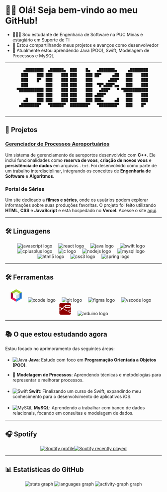 # 👋🏿 Olá! Seja bem-vindo ao meu GitHub!

- 👨🏽‍💻 Sou estudante de Engenharia de Software na PUC Minas e estagiário em Suporte de TI
- 🚀 Estou compartilhando meus projetos e avanços como desenvolvedor
- 🌱 Atualmente estou aprendendo Java (POO), Swift, Modelagem de Processos e MySQL

---

<div align="center">

```text
   ▄████████  ▄██████▄  ███    █▄   ▄███████▄     ▄████████ 
  ███    ███ ███    ███ ███    ███ ██▀     ▄██   ███    ███ 
  ███    █▀  ███    ███ ███    ███       ▄███▀   ███    ███ 
  ███        ███    ███ ███    ███  ▀█▀▄███▀▄▄   ███    ███ 
▀███████████ ███    ███ ███    ███   ▄███▀   ▀ ▀███████████ 
         ███ ███    ███ ███    ███ ▄███▀         ███    ███ 
   ▄█    ███ ███    ███ ███    ███ ███▄     ▄█   ███    ███ 
 ▄████████▀   ▀██████▀  ████████▀   ▀████████▀   ███    █▀  
                                                             
```                                        

</div>

---

## 🚀 Projetos

### **[Gerenciador de Processos Aeroportuários](https://github.com/GabrielVSL/GSA-GerenciadorSistemaAeroportuario)**
Um sistema de gerenciamento de aeroportos desenvolvido com **C++**. Ele inclui funcionalidades como **reserva de voos**, **criação de novos voos** e **persistência de dados** em arquivos `.txt`. Foi desenvolvido como parte de um trabalho interdisciplinar, integrando os conceitos de **Engenharia de Software** e **Algoritmos**.

### **Portal de Séries**
Um site dedicado a **filmes e séries**, onde os usuários podem explorar informações sobre suas produções favoritas. O projeto foi feito utilizando **HTML**, **CSS** e **JavaScript** e está hospedado no **Vercel**. Acesse o site [aqui](https://portal-de-series-five.vercel.app/).

---

## 🛠️ Linguagens

<div align="center">
  <img src="https://cdn.jsdelivr.net/gh/devicons/devicon/icons/javascript/javascript-original.svg" height="40" alt="javascript logo"  />
  <img width="12" />
  <img src="https://cdn.jsdelivr.net/gh/devicons/devicon/icons/react/react-original-wordmark.svg" height="40" alt="react logo"  />
  <img width="12" />
  <img src="https://cdn.jsdelivr.net/gh/devicons/devicon/icons/java/java-original-wordmark.svg" height="40" alt="java logo"  />
  <img width="12" />
  <img src="https://cdn.jsdelivr.net/gh/devicons/devicon/icons/swift/swift-original.svg" height="40" alt="swift logo"  />
  <img width="12" />
  <img src="https://cdn.jsdelivr.net/gh/devicons/devicon/icons/cplusplus/cplusplus-plain.svg" height="40" alt="cplusplus logo"  />
  <img width="12" />
  <img src="https://cdn.jsdelivr.net/gh/devicons/devicon/icons/c/c-original.svg" height="40" alt="c logo"  />
  <img width="12" />
  <img src="https://cdn.jsdelivr.net/gh/devicons/devicon/icons/nodejs/nodejs-plain.svg" height="40" alt="nodejs logo"  />
  <img width="12" />
  <img src="https://cdn.jsdelivr.net/gh/devicons/devicon/icons/mysql/mysql-original.svg" height="40" alt="mysql logo"  />
  <img width="12" />
  <img src="https://cdn.jsdelivr.net/gh/devicons/devicon/icons/html5/html5-plain-wordmark.svg" height="40" alt="html5 logo"  />
  <img width="12" />
  <img src="https://cdn.jsdelivr.net/gh/devicons/devicon/icons/css3/css3-plain-wordmark.svg" height="40" alt="css3 logo"  />
  <img width="12" />
  <img src="https://cdn.jsdelivr.net/gh/devicons/devicon/icons/spring/spring-original.svg" height="40" alt="spring logo"  />
</div>

---

## 🛠️ Ferramentas

<div align="center">
  <img src="img/apache_netbeans.png" alt="Apache NetBeans"  height="40"/>
  <img width="12" />
  <img src="https://cdn.jsdelivr.net/gh/devicons/devicon/icons/xcode/xcode-original.svg" height="40" alt="xcode logo"  />
  <img width="12" />
  <img src="https://cdn.jsdelivr.net/gh/devicons/devicon/icons/git/git-original.svg" height="40" alt="git logo"  />
  <img width="12" />
  <img src="https://cdn.jsdelivr.net/gh/devicons/devicon/icons/figma/figma-original.svg" height="40" alt="figma logo"  />
  <img width="12" />
  <img src="https://cdn.jsdelivr.net/gh/devicons/devicon/icons/vscode/vscode-original.svg" height="40" alt="vscode logo"  />
  <img width="12" />
  <img src="img/node-red-icon.png" height="40" alt="node-red logo"  />
  <img width="12" />
  <img src="https://cdn.jsdelivr.net/gh/devicons/devicon/icons/arduino/arduino-original.svg" height="40" alt="arduino logo"  />
</div>

---

## 📚 O que estou estudando agora

Estou focado no aprimoramento das seguintes áreas:

- <img src="https://cdn.jsdelivr.net/gh/devicons/devicon/icons/java/java-original.svg" alt="Java" style="margin-top: 5px;" width="15" height="15"/>  **Java**: Estudo com foco em **Programação Orientada a Objetos (POO)**.

- 🔄 **Modelagem de Processos**: Aprendendo técnicas e metodologias para representar e melhorar processos.

- <img src="https://cdn.jsdelivr.net/gh/devicons/devicon/icons/swift/swift-original.svg" alt="Swift" style="margin-top: 5px;" width="15" height="15"/>  **Swift**: Finalizando um curso de Swift, expandindo meu conhecimento para o desenvolvimento de aplicativos iOS.

- <img src="https://cdn.jsdelivr.net/gh/devicons/devicon/icons/mysql/mysql-original.svg" alt="MySQL" style="margin-top: 5px;" width="15" height="15"/>  **MySQL**: Aprendendo a trabalhar com banco de dados relacionais, focando em consultas e modelagem de dados.

---

## 🎧 Spotify

<div align="center" style="display: flex; justify-content: center; align-items: center; gap: 20px, height: 100vh;">
  <!-- Spotify Profile -->
  <a href="https://github.com/kittinan/spotify-github-profile">
    <img src="https://spotify-github-profile.kittinanx.com/api/view?uid=21p5h6nt3tx7gf46zj5gbpaja&cover_image=true&theme=compact&show_offline=false&background_color=0e0e0e&interchange=false" alt="Spotify profile" />
  </a>

  <!-- Recently Played Songs -->
  <a href="https://open.spotify.com/user/btrxlm9vlgm4f3g1gl8ldxs4a">
    <img src="https://spotify-recently-played-readme.vercel.app/api?user=21p5h6nt3tx7gf46zj5gbpaja" alt="Spotify recently played" style="height: 400px;" />
  </a>
</div>

---

## 📊 Estatísticas do GitHub

<div align="center">
  <img src="https://github-readme-stats.vercel.app/api?username=GabrielVSL&hide_title=false&hide_rank=false&show_icons=true&include_all_commits=true&count_private=false&disable_animations=false&theme=midnight-purple&locale=pt-br&hide_border=false&order=1&custom_title=Stats" height="150" alt="stats graph"  />
  <img src="https://github-readme-stats.vercel.app/api/top-langs?username=GabrielVSL&locale=pt-br&hide_title=true&layout=compact&card_width=320&langs_count=6&theme=midnight-purple&hide_border=false&order=2" height="150" alt="languages graph"  />
  <img src="https://github-readme-activity-graph.vercel.app/graph?username=GabrielVSL&theme=high-contrast&area=false&order=5&hide_border=true&hide_title=false&custom_title=Commits" height="300" alt="activity-graph graph"  />
</div>




